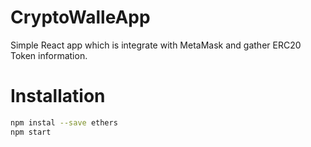 # CryptoWalleApp
Simple React app which is integrate with MetaMask and gather ERC20 Token information.

# Installation
``` bash
npm instal --save ethers
npm start
```

